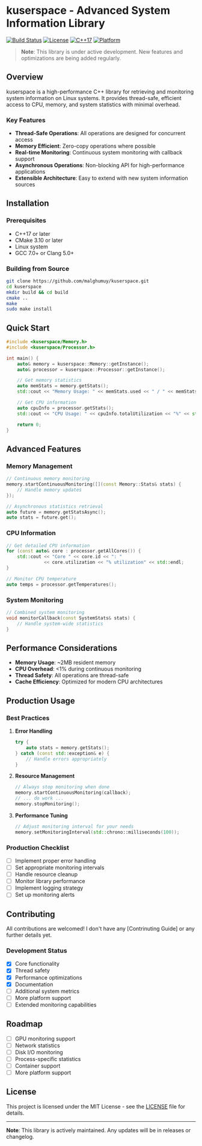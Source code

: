 # kuserspace - Advanced System Information Library

[![Build Status](https://img.shields.io/badge/build-passing-brightgreen)](https://github.com/malghumuy/kuserspace)
[![License](https://img.shields.io/badge/license-MIT-blue.svg)](LICENSE)
[![C++17](https://img.shields.io/badge/C++-17-blue.svg)](https://isocpp.org/std/the-standard)
[![Platform](https://img.shields.io/badge/platform-Linux-lightgrey.svg)](https://www.linux.org/)

> **Note**: This library is under active development. New features and optimizations are being added regularly.

## Overview

kuserspace is a high-performance C++ library for retrieving and monitoring system information on Linux systems. It provides thread-safe, efficient access to CPU, memory, and system statistics with minimal overhead.

### Key Features

- **Thread-Safe Operations**: All operations are designed for concurrent access
- **Memory Efficient**: Zero-copy operations where possible
- **Real-time Monitoring**: Continuous system monitoring with callback support
- **Asynchronous Operations**: Non-blocking API for high-performance applications
- **Extensible Architecture**: Easy to extend with new system information sources

## Installation

### Prerequisites

- C++17 or later
- CMake 3.10 or later
- Linux system
- GCC 7.0+ or Clang 5.0+

### Building from Source

```bash
git clone https://github.com/malghumuy/kuserspace.git
cd kuserspace
mkdir build && cd build
cmake ..
make
sudo make install
```

## Quick Start

```cpp
#include <kuserspace/Memory.h>
#include <kuserspace/Processor.h>

int main() {
    auto& memory = kuserspace::Memory::getInstance();
    auto& processor = kuserspace::Processor::getInstance();

    // Get memory statistics
    auto memStats = memory.getStats();
    std::cout << "Memory Usage: " << memStats.used << " / " << memStats.total << std::endl;

    // Get CPU information
    auto cpuInfo = processor.getStats();
    std::cout << "CPU Usage: " << cpuInfo.totalUtilization << "%" << std::endl;

    return 0;
}
```

## Advanced Features

### Memory Management

```cpp
// Continuous memory monitoring
memory.startContinuousMonitoring([](const Memory::Stats& stats) {
    // Handle memory updates
});

// Asynchronous statistics retrieval
auto future = memory.getStatsAsync();
auto stats = future.get();
```

### CPU Information

```cpp
// Get detailed CPU information
for (const auto& core : processor.getAllCores()) {
    std::cout << "Core " << core.id << ": " 
              << core.utilization << "% utilization" << std::endl;
}

// Monitor CPU temperature
auto temps = processor.getTemperatures();
```

### System Monitoring

```cpp
// Combined system monitoring
void monitorCallback(const SystemStats& stats) {
    // Handle system-wide statistics
}
```

## Performance Considerations

- **Memory Usage**: ~2MB resident memory
- **CPU Overhead**: <1% during continuous monitoring
- **Thread Safety**: All operations are thread-safe
- **Cache Efficiency**: Optimized for modern CPU architectures

## Production Usage

### Best Practices

1. **Error Handling**
   ```cpp
   try {
       auto stats = memory.getStats();
   } catch (const std::exception& e) {
       // Handle errors appropriately
   }
   ```

2. **Resource Management**
   ```cpp
   // Always stop monitoring when done
   memory.startContinuousMonitoring(callback);
   // ... do work ...
   memory.stopMonitoring();
   ```

3. **Performance Tuning**
   ```cpp
   // Adjust monitoring interval for your needs
   memory.setMonitoringInterval(std::chrono::milliseconds(100));
   ```

### Production Checklist

- [ ] Implement proper error handling
- [ ] Set appropriate monitoring intervals
- [ ] Handle resource cleanup
- [ ] Monitor library performance
- [ ] Implement logging strategy
- [ ] Set up monitoring alerts

## Contributing

All contributions are welcomed! I don't have any [Contrinuting Guide] or any further details yet. 

### Development Status

- [x] Core functionality
- [x] Thread safety
- [x] Performance optimizations
- [x] Documentation
- [ ] Additional system metrics
- [ ] More platform support
- [ ] Extended monitoring capabilities

## Roadmap

- [ ] GPU monitoring support
- [ ] Network statistics
- [ ] Disk I/O monitoring
- [ ] Process-specific statistics
- [ ] Container support
- [ ] More platform support

## License

This project is licensed under the MIT License - see the [LICENSE](LICENSE) file for details.

---

**Note**: This library is actively maintained. Any updates will be in releases or changelog.